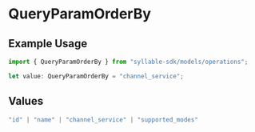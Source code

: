 # QueryParamOrderBy

## Example Usage

```typescript
import { QueryParamOrderBy } from "syllable-sdk/models/operations";

let value: QueryParamOrderBy = "channel_service";
```

## Values

```typescript
"id" | "name" | "channel_service" | "supported_modes"
```
